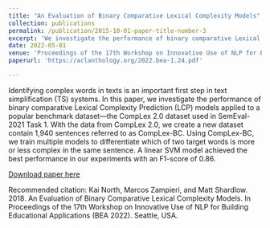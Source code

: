 ```yaml
---
title: "An Evaluation of Binary Comparative Lexical Complexity Models"
collection: publications
permalink: /publication/2015-10-01-paper-title-number-3
excerpt: 'We investigate the performance of binary comparative Lexical Complexity Prediction (LCP) models applied to a popular benchmark dataset—the CompLex 2.0 dataset used in SemEval-2021 Task 1.'
date: 2022-05-01
venue: 'Proceedings of the 17th Workshop on Innovative Use of NLP for Building Educational Applications (BEA 2022)'
paperurl: 'https://aclanthology.org/2022.bea-1.24.pdf'

---
```

Identifying complex words in texts is an important first step in text simplification (TS) systems. In this paper, we investigate the performance of binary comparative Lexical Complexity Prediction (LCP) models applied to a popular benchmark dataset—the CompLex 2.0 dataset used in SemEval-2021 Task 1. With the data from CompLex 2.0, we create a new dataset contain 1,940 sentences referred to as CompLex-BC. Using CompLex-BC, we train multiple models to differentiate which of two target words is more or less complex in the same sentence. A linear SVM model achieved the best performance in our experiments with an F1-score of 0.86.

[Download paper here](https://aclanthology.org/2022.bea-1.24.pdf)

Recommended citation: Kai North, Marcos Zampieri, and Matt Shardlow. 2018. An Evaluation of Binary Comparative Lexical Complexity Models. In Proceedings of the 17th Workshop on Innovative Use of NLP for Building Educational Applications (BEA 2022). Seattle, USA.
